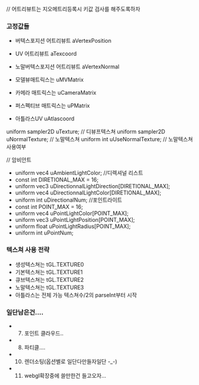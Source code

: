 // 어트리뷰트는 지오메트리등록시 키값 검사를 해주도록하자
### 고정값들
- 버텍스포지션 어트리뷰트 aVertexPosition
- UV 어트리뷰트 aTexcoord
- 노말버텍스포지션 어트리뷰트 aVertexNormal

- 모델뷰매트릭스는 uMVMatrix
- 카메라 매트릭스는 uCameraMatrix
- 퍼스펙티브 매트릭스는 uPMatrix
- 아틀라스UV uAtlascoord

uniform sampler2D uTexture; // 디뷰프텍스쳐
uniform sampler2D uNormalTexture; // 노말텍스쳐
uniform int uUseNormalTexture; // 노말텍스쳐 사용여부

// 암비안트
- uniform vec4 uAmbientLightColor;
//디렉셔널 리스트
- const int DIRETIONAL_MAX = 16;
- uniform vec3 uDirectionnalLightDirection[DIRETIONAL_MAX];
- uniform vec4 uDirectionnalLightColor[DIRETIONAL_MAX];
- uniform int uDirectionalNum;
//포인트라이트
- const int POINT_MAX = 16;
- uniform vec4 uPointLightColor[POINT_MAX];      
- uniform vec3 uPointLightPosition[POINT_MAX];
- uniform float uPointLightRadius[POINT_MAX];
- uniform int uPointNum;

### 텍스쳐 사용 전략
- 생성텍스쳐는 tGL.TEXTURE0
- 기본텍스쳐는 tGL.TEXTURE1
- 큐브텍스쳐는 tGL.TEXTURE2
- 노말텍스쳐는 tGL.TEXTURE3
- 아틀라스는 전체 가능 텍스쳐수/2의 parseInt부터 시작


### 일단남은건....
- 7. 포인트 클라우드..
- 8. 파티클....
- 10. 렌더소팅(옵션별로 일단다만들자일단 -_-)
- 11. webgl확장중에 쓸만한건 들고오자...


